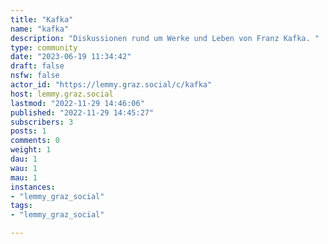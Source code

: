 ```yaml
---
title: "Kafka" 
name: "kafka"
description: "Diskussionen rund um Werke und Leben von Franz Kafka. "
type: community
date: "2023-06-19 11:34:42"
draft: false
nsfw: false
actor_id: "https://lemmy.graz.social/c/kafka"
host: lemmy.graz.social
lastmod: "2022-11-29 14:46:06"
published: "2022-11-29 14:45:27"
subscribers: 3
posts: 1
comments: 0
weight: 1
dau: 1
wau: 1
mau: 1
instances:
- "lemmy_graz_social"
tags: 
- "lemmy_graz_social"

---
```

